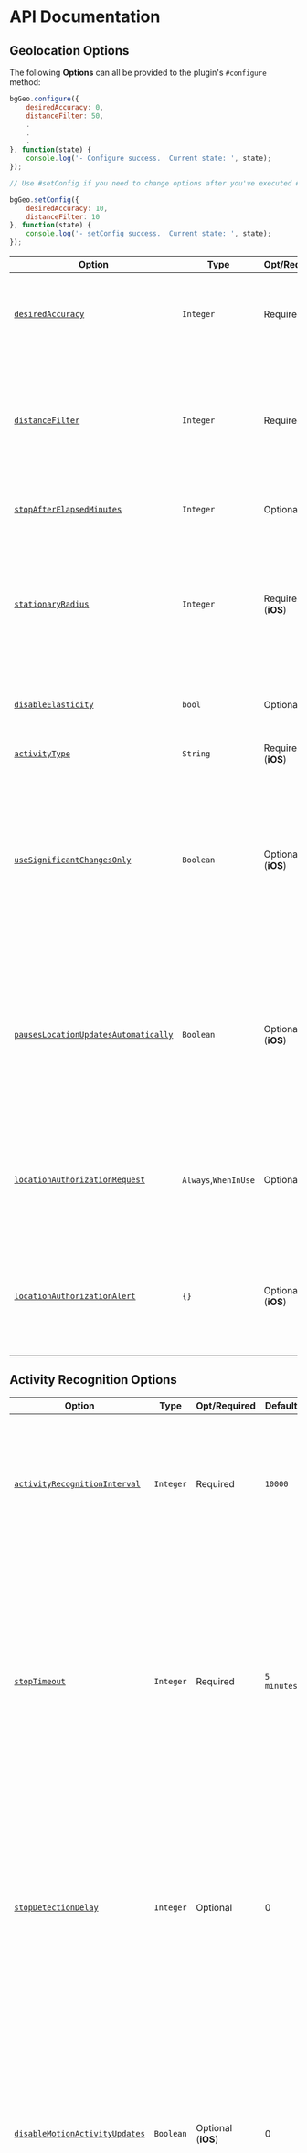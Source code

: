 # API Documentation

## Geolocation Options

The following **Options** can all be provided to the plugin's `#configure` method:

```Javascript
bgGeo.configure({
    desiredAccuracy: 0,
    distanceFilter: 50,
    .
    .
    .
}, function(state) {
    console.log('- Configure success.  Current state: ', state);
});

// Use #setConfig if you need to change options after you've executed #configure

bgGeo.setConfig({
    desiredAccuracy: 10,
    distanceFilter: 10
}, function(state) {
    console.log('- setConfig success.  Current state: ', state);
});

```

| Option | Type | Opt/Required | Default | Note |
|---|---|---|---|---|
| [`desiredAccuracy`](#param-integer-desiredaccuracy-0-10-100-1000-in-meters) | `Integer` | Required | 0 | Specify the desired-accuracy of the geolocation system with 1 of 4 values, `0`, `10`, `100`, `1000` where `0` means **HIGHEST POWER, HIGHEST ACCURACY** and `1000` means **LOWEST POWER, LOWEST ACCURACY** |
| [`distanceFilter`](#param-integer-distancefilter) | `Integer` | Required | `30`| The minimum distance (measured in meters) a device must move horizontally before an update event is generated. @see Apple docs. However, #distanceFilter is elastically auto-calculated by the plugin: When speed increases, #distanceFilter increases; when speed decreases, so does distanceFilter (disabled with `disableElasticity: true`) |
| [`stopAfterElapsedMinutes`](#param-integer-stopafterelapsedminutes) | `Integer`  |  Optional | `0`  | Stop monitoring location after a set number of minutes have elasped since #start method was called. |
| [`stationaryRadius`](#param-integer-stationaryradius-meters) | `Integer`  |  Required (**iOS**)| `20`  | When stopped, the minimum distance the device must move beyond the stationary location for aggressive background-tracking to engage. Note, since the plugin uses iOS significant-changes API, the plugin cannot detect the exact moment the device moves out of the stationary-radius. In normal conditions, it can take as much as 3 city-blocks to 1/2 km before staionary-region exit is detected. |
| [`disableElasticity`](#param-boolean-disableelasticity-false) | `bool`  |  Optional | `false`  | Set `true` disables automatic speed-based `#distanceFilter` elasticity. eg: When device is moving at highway speeds, locations are returned at ~ 1 / km. |
| [`activityType`](#param-string-activitytype-automotivenavigation-othernavigation-fitness-other) | `String` | Required (**iOS**)| `Other` | Presumably, this affects iOS GPS algorithm. See [Apple docs](https://developer.apple.com/library/ios/documentation/CoreLocation/Reference/CLLocationManager_Class/CLLocationManager/CLLocationManager.html#//apple_ref/occ/instp/CLLocationManager/activityType) for more information | Set the desired interval for active location updates, in milliseconds. |
| [`useSignificantChangesOnly`](#param-boolean-usesignificantchangesonly-false) | `Boolean` | Optional (**iOS**)| `false` | Set `true` in order to disable constant background-tracking and use only the iOS [Significant Changes API](https://developer.apple.com/library/ios/documentation/CoreLocation/Reference/CLLocationManager_Class/index.html#//apple_ref/occ/instm/CLLocationManager/startMonitoringSignificantLocationChanges). If Apple has denied your application due to background-tracking, this can be a solution. **NOTE** The Significant Changes API will report a location only when a significant change from the last location has occurred. Many of the configuration parameters **will be ignored**, such as `#distanceFilter`, `#stationaryRadius`, `#activityType`, etc. |
| [`pausesLocationUpdatesAutomatically`](#param-boolean-pauseslocationupdatesautomatically-true) | `Boolean` | Optional (**iOS**)| `true` | The default behaviour of the plugin is to turn off location-services automatically when the device is detected to be stationary.  When set to `false`, location-services will **never** be turned off (and `disableStopDetection` will automatically be set to `true`) -- it's your responsibility to turn them off when you no longer need to track the device.  This feature should **not** generally be used.  `preventSuspend` will no longer work either.| 
| [`locationAuthorizationRequest`](#param-string-locationauthorizationrequest-always) | `Always`,`WhenInUse` | Optional | `Always` | The desired iOS location-authorization request, either `Always` or `WhenInUse`.  You'll have to edit the corresponding key in your app's `Info.plist`, `NSLocationAlwaysUsageDescription` or `NSWhenInUseUsageDescription`.  `WhenInUse` will display a **blue bar** at top-of-screen informing user that location-services are on.
| [`locationAuthorizationAlert`](#param-object-locationauthorizationalert) | `{}` | Optional (**iOS**)| `{}` | When you configure the plugin location-authorization `Always` or `WhenInUse` and the user changes the value in the app's location-services settings or disabled location-services, the plugin will display an Alert directing the user to the **Settings** screen.  This config allows you to configure all the Strings for that Alert popup. |

## Activity Recognition Options

| Option | Type | Opt/Required | Default | Note |
|---|---|---|---|---|
| [`activityRecognitionInterval`](#param-integer-millis-10000-activityrecognitioninterval) | `Integer` | Required | `10000` | The desired time between activity detections. Larger values will result in fewer activity detections while improving battery life. A value of 0 will result in activity detections at the fastest possible rate. |
| [`stopTimeout`](#param-integer-minutes-stoptimeout) | `Integer` | Required | `5 minutes` | The number of miutes to wait before turning off the GPS after the ActivityRecognition System (ARS) detects the device is `STILL` (**Android:** defaults to 0, no timeout, **iOS:** defaults to 5min). If you don't set a value, the plugin is eager to turn off the GPS ASAP. An example use-case for this configuration is to delay GPS OFF while in a car waiting at a traffic light. |
| [`stopDetectionDelay`](#param-integer-minutes-stopdetectiondelay-0) | `Integer` | Optional | 0 | Allows the stop-detection system to be delayed from activating. When the stop-detection system is engaged, the GPS is off and only the accelerometer is monitored. Stop-detection will only engage if this timer expires. The timer is cancelled if any movement is detected before expiration |
| [`disableMotionActivityUpdates`](#param-boolean-disablemotionactivityupdates-false) | `Boolean` | Optional (**iOS**)| 0 | Disable iOS motion-activity updates (eg: "walking", "in_vehicle").  This feature requires a device having the **M7** co-processor (ie: iPhone 5s and up).  **NOTE** This feature will ask the user for "Health updates".  If you do not wish to ask the user for the "Health updates", set this option to `false`; However, you will no longer recieve activity data in the recorded locations. | 
| [`disableStopDetection`](#param-boolean-disablestopdetection-false) | `Boolean` | Optional (**iOS**)| `false` | Disable iOS accelerometer-based **Stop-detection System**.  When disabled, the plugin will use the default iOS behaviour of automatically turning off location-services when the device has stopped for exactly 15 minutes.  When disabled, you will no longer have control over `stopTimeout`| 

## HTTP / Persistence Options

| Option | Type | Opt/Required | Default | Note |
|---|---|---|---|---|
| [`url`](#param-string-url) | `String` | Optional | `null` | Your server url where you wish to HTTP POST recorded locations to. |
| [`params`](#param-object-params) | `Object` | Optional | `null` | Optional HTTP params sent along in HTTP request to above `#url`. |
| [`headers`](#param-object-headers) | `Object` | Optional | `null` | Optional HTTP headers sent along in HTTP request to above `#url` |
| [`extras`](#param-object-extras) | `Object` | Optional | | Optional `null` to attach to each recorded location |
| [`method`](#param-string-method-post) | `String` | Optional | `POST` | The HTTP method. Some servers require `PUT`.
| [`autoSync`](#param-string-autosync-true) | `Boolean` | Optional | `true` | If you've enabled the HTTP feature by configuring an `#url`, the plugin will attempt to HTTP POST each location to your server **as it is recorded**. If you set `autoSync: false`, it's up to you to **manually** execute the `#sync` method to initate the HTTP POST (**NOTE** The plugin will continue to persist **every** recorded location in the SQLite database until you execute `#sync`). |
| [`batchSync`](#param-string-batchsync-false) | `Boolean` | Optional | `false` | If you've enabled HTTP feature by configuring an `#url`, `batchSync: true` will POST all the locations currently stored in native SQLite datbase to your server in a single HTTP POST request. With `batchSync: false`, an HTTP POST request will be initiated for **each** location in database. |
| [`maxBatchSize`](#param-integer-maxbatchsize-undefined) | `Integer` | Optional | `-1` | If you've enabled HTTP feature by configuring an `#url` and `batchSync: true`, this parameter will limit the number of records attached to each batch.  If the current number of records exceeds the `maxBatchSize`, multiple HTTP requests will be generated until the location queue is empty. |
| [`maxDaysToPersist`](#param-integer-maxdaystopersist) | `Integer` | Optional | `1` | Maximum number of days to store a geolocation in plugin's SQLite database when your server fails to respond with `HTTP 200 OK`. The plugin will continue attempting to sync with your server until `maxDaysToPersist` when it will give up and remove the location from the database. |

## Application Options

| Option | Type | Opt/Required | Default | Note |
|---|---|---|---|---|
| [`debug`](#param-boolean-debug-false) | `Boolean` | Optional | `false` | When enabled, the plugin will emit sounds for life-cycle events of background-geolocation! **NOTE iOS**: In addition, you must manually enable the *Audio and Airplay* background mode in *Background Capabilities* to hear these debugging sounds. |
| [`stopOnTerminate`](#param-boolean-stoponterminate-true) | `Boolean` | Optional | `true` | Enable this in order to force a stop() when the application is terminated |
| [`startOnBoot`](#param-boolean-startonboot-false) | `Boolean` | Optional | `true` | Set to `false` to enable background-tracking after the device reboots. |
| [`preventSuspend`](#param-boolean-preventsuspend-false) | `Boolean` | Optional | `false` | Enable this to prevent **iOS** from suspending.  Must be used in conjunction with a `heartbeatInterval`.  **WARNING**: `preventSuspend` should only be used in **very** specific use-cases and should typically **not** be used as it will have a **very serious impact on battery performance.** |
| [`heartbeatInterval`](#param-integer-heartbeatinterval-60) | `Integer(seconds)` | Optional **iOS** | `60` | Used in conjunction with `preventSuspend`, an **iOS** app can continue to monitor the accelerometer while in the **stationary-state**.  If the *slightest* movement is detected during a `hearbeatInterval`, the plugin will request a high-accuracy location in order to determine if the device has begun moving.  If the plugin *is* moving, it will immediately switch state to **moving-state**.|
| [`schedule`](#param-array-schedule-undefined) | `Array` | Optional | `undefined` | Defines a schedule to automatically start/stop tracking at configured times |

## Events

The following events can all be listened-to via the method `#on(eventName, callback)`, eg:
```Javascript
bgGeo.on('location', function(location) {
    console.log('- Location changed: ', location);
});
```

| Event Name | Notes
|---|---|
| [`location`](#location) | Fired whenever a new location is recorded. |
| [`error`](#error) | Fired whenever an error occurs (eg: `location`, `geofence`) |
| [`motionchange`](#motionchange) | Fired when the device changes stationary / moving state. |
| [`activitychange`](#activitychange) | Fired when the activity-recognition system detects a *change* in detected-activity (`still, on_foot, in_vehicle, on_bicycle, running`) |
| [`providerchange`](#providerchange)| Fired when a change in the state of the device's **Location Services** has been detected.  eg: "GPS ON", "Wifi only".|
| [`geofence`](#geofence) | Fired when a geofence crossing event occurs. |
| [`http`](#http) | Fired after a successful HTTP response. `response` object is provided with `status` and `responseText`. |
| [`heartbeat`](#heartbeat) | Fired each `heartbeatInterval` while the plugin is in the **stationary** state with.  Your callback will be provided with a `params {}` containing the parameters `shakes {Integer}` (#shakes not implemented for Android), `motionType {String}`,  `location {Object}` |
| [`schedule`](#schedule) | Fired when a schedule event occurs.  Your `callbackFn` will be provided with the current `state` Object. | 

## Methods

| Method Name | Arguments | Notes
|---|---|---|
| [`configure`](#configureobject-callback) | `{config}` | Configures the plugin's parameters (@see following Config section for accepted config params. The locationCallback will be executed each time a new Geolocation is recorded and provided with the following parameters. |
| [`setConfig`](#setconfigobject) | `{config}` | Re-configure the plugin with new values. |
| [`start`](#startcallbackfn) | `callbackFn`| Enable location tracking. Supplied `callbackFn` will be executed when tracking is successfully engaged. |
| [`stop`](#stop) | `callbackFn` | Disable location tracking. Supplied `callbackFn` will be executed when tracking is successfully engaged. |
| [`startSchedule`](#stopschedulecallbackfn) | `callbackFn` | If a `schedule` was configured, this method will initiate that schedule.  The plugin will automatically be started or stopped according to the configured `schedule`.    Supplied `callbackFn` will be executed once the Scheduler has parsed and initiated your `schedule` |
| [`stopSchedule`](#stopschedulecallbackfn) | `callbackFn` | This method will stop the Scheduler service.  It will also execute the `#stop` method and **cease all tracking**.  Your `callbackFn` will be executed after the Scheduler has stopped |
| [`getState`](#getstatecallbackfn) | `callbackFn` | Fetch the current-state of the plugin, including `enabled`, `isMoving`, as well as all other config params. |
| [`getCurrentPosition`](#getcurrentpositionoptions-successfn-failurefn) | `{options}, `successFn`, `failureFn` | Retrieves the current position. This method instructs the native code to fetch exactly one location using maximum power & accuracy. |
| [`changePace`](#changepaceboolean) | `isMoving` | Initiate or cancel immediate background tracking. When set to true, the plugin will begin aggressively tracking the devices Geolocation, bypassing stationary monitoring. If you were making a "Jogging" application, this would be your [Start Workout] button to immediately begin GPS tracking. Send false to disable aggressive GPS monitoring and return to stationary-monitoring mode. |
| [`getLocations`](#getlocationscallbackfn) | `callbackFn` | Fetch all the locations currently stored in native plugin's SQLite database. Your callbackFn`` will receive an `Array` of locations in the 1st parameter. |
| [`getCount`](#getcountcallbackfn-failurefn) | `callbackFn` | Fetches count of SQLite locations table `SELECT count(*) from locations` |
| [`clearDatabase`](#cleardatabasecallbackfn-failurefn) | `callbackFn` | Delete all records in plugin's SQLite database |
| [`insertLocation`](#insertlocationcallbackfn-failurefn) | `callbackFn` | Manually insert a location into the native plugin's SQLite database.  Your `callbackFn`` will be executed if the operation was successful.  The inserted location's schema must match this plugin's published [Location Data Schema](wiki/Location-Data-Schema).  The plugin will have no problem inserting a location retrieved from the plugin itself. |
| [`sync`](#synccallbackfn) | - | If the plugin is configured for HTTP with an `#url` and `#autoSync: false`, this method will initiate POSTing the locations currently stored in the native SQLite database to your configured `#url`. |
| [`getOdometer`](#getodometercallbackfn) | `callbackFn` | The plugin constantly tracks distance travelled. The supplied callback will be executed and provided with a `distance` as the 1st parameter. |
| [`resetOdometer`](#resetodometercallbackfn) | `callbackFn` | Reset the **odometer** to `0`. The plugin never automatically resets the odometer -- this is **up to you**. |
| [`playSound`](#playsoundsoundid) | `soundId` | Here's a fun one. The plugin can play a number of OS system sounds for each platform. For [IOS](http://iphonedevwiki.net/index.php/AudioServices) and [Android](http://developer.android.com/reference/android/media/ToneGenerator.html). I offer this API as-is, it's up to you to figure out how this works. |
| [`addGeofence`](#addgeofenceobject) | `{config}` | Adds a geofence to be monitored by the native plugin. Monitoring of a geofence is halted after a crossing occurs. |
| [`addGeofences`](#addgeofencesgeofences-callbackfn-failurefn) | `{geofences}` | Adds a list geofences to be monitored by the native plugin. Monitoring of a geofence is halted after a crossing occurs.|
| [`removeGeofence`](#removegeofenceidentifier) | `identifier` | Removes a geofence identified by the provided `identifier`. |
| [`removeGeofences`](#removegeofences-callbackfn-failurefn) |  | Removes all geofences |
| [`getGeofences`](#getgeofencescallbackfn) | `callbackFn` | Fetch the list of monitored geofences. Your callbackFn will be provided with an Array of geofences. If there are no geofences being monitored, you'll receive an empty `Array []`.|
| [`getLog`](#getlogcallbackfn) | `calbackFn` | Fetch the entire contents of the current circular log and return it as a String.|
| [`emailLog`](#emaillogemail-callbackfn) | `email`, `callbackFn` | Fetch the entire contents of the current circular log and email it to a recipient using the device's native email client.|
| [`beginBackgroundTask`](#beginBackgroundTaskcallbackfn) | `callbackFn`| Begins a native background-task (180s maximum allowed time).  For long-running methods which may execute asynchronous XHR requests, such as #sync or #getLocations, you should wrap your method-calls in a backgroundTask so that iOS does not suspend the app before your async request is complete. |
| [`finish`](#finishtaskId) | `taskId`| Signal completion of a background-task initiated from #beginBackgroundTask.  It's **crucial** that you finish background-tasks because iOS will kill your app if you exceed the 180s limit.|


# Geolocation Options

####`@param {Integer} desiredAccuracy [0, 10, 100, 1000] in meters`

Specify the desired-accuracy of the geolocation system with 1 of 4 values, `0, 10, 100, 1000` where `0` means HIGHEST POWER, HIGHEST ACCURACY and `1000` means LOWEST POWER, LOWEST ACCURACY

- [iOS](https://developer.apple.com/library/ios/documentation/CoreLocation/Reference/CLLocationManager_Class/index.html#//apple_ref/occ/instp/CLLocationManager/desiredAccuracy)

####`@param {Integer} distanceFilter`

The minimum distance (measured in meters) a device must move horizontally before an update event is generated. @see [Apple docs](https://developer.apple.com/library/ios/documentation/CoreLocation/Reference/CLLocationManager_Class/CLLocationManager/CLLocationManager.html#//apple_ref/occ/instp/CLLocationManager/distanceFilter). However, #distanceFilter is elastically auto-calculated by the plugin:  When speed increases, #distanceFilter increases;  when speed decreases, so does distanceFilter.

distanceFilter is calculated as the square of speed-rounded-to-nearest-5 and adding configured #distanceFilter.

  `(round(speed, 5))^2 + distanceFilter`

For example, at biking speed of 7.7 m/s with a configured distanceFilter of 30m:

  `=> round(7.7, 5)^2 + 30`
  `=> (10)^2 + 30`
  `=> 100 + 30`
  `=> 130`

A gps location will be recorded each time the device moves 130m.

At highway speed of 30 m/s with distanceFilter: 30,

  `=> round(30, 5)^2 + 30`
  `=> (30)^2 + 30`
  `=> 900 + 30`
  `=> 930`

A gps location will be recorded every 930m

Note the following real example of background-geolocation on highway 101 towards San Francisco as the driver slows down as he runs into slower traffic (geolocations become compressed as distanceFilter decreases).

![distanceFilter at highway speed](https://dl.dropboxusercontent.com/u/2319755/cordova-background-geolocaiton/distance-filter-highway.png)

Compare now background-geolocation in the scope of a city. In this image, the left-hand track is from a cab-ride, while the right-hand track is walking speed.

![distanceFilter at city scale](https://dl.dropboxusercontent.com/u/2319755/cordova-background-geolocaiton/distance-filter-city.png)

####`@param {Integer} stopAfterElapsedMinutes`

The plugin can optionally auto-stop monitoring location when some number of minutes elapse after being the #start method was called.

####`@param {Integer} stationaryRadius (meters)`

When stopped, the minimum distance the device must move beyond the stationary location for aggressive background-tracking to engage. Note, since the plugin uses iOS significant-changes API, the plugin cannot detect the exact moment the device moves out of the stationary-radius. In normal conditions, it can take as much as 3 city-blocks to 1/2 km before staionary-region exit is detected.

####`@param {Boolean} disableElasticity [false]`

Defaults to `false`. Set `true` to disable automatic speed-based `#distanceFilter` elasticity. eg: When device is moving at highway speeds, locations are returned at ~ 1 / km.

####`@param {String} activityType [AutomotiveNavigation, OtherNavigation, Fitness, Other]`

Presumably, this affects ios GPS algorithm. See [Apple docs](https://developer.apple.com/library/ios/documentation/CoreLocation/Reference/CLLocationManager_Class/CLLocationManager/CLLocationManager.html#//apple_ref/occ/instp/CLLocationManager/activityType) for more information

####`@param {Boolean} useSignificantChangesOnly [false]`

Defaults to `false`. Set `true` in order to disable constant background-tracking and use only the iOS [Significant Changes API](https://developer.apple.com/library/ios/documentation/CoreLocation/Reference/CLLocationManager_Class/index.html#//apple_ref/occ/instm/CLLocationManager/startMonitoringSignificantLocationChanges). If Apple has denied your application due to background-tracking, this can be a solution. **NOTE** The Significant Changes API will report a location only when a significant change from the last location has occurred. Many of the configuration parameters **will be ignored**, such as `#distanceFilter`, `#stationaryRadius`, `#activityType`, etc.

Set `true` to disable iOS `CMMotionActivity` updates (eg: walking, running, vehicle, biking, stationary)

# Activity Recognition Options

####`@param {Integer millis} [10000] activityRecognitionInterval`

Defaults to `10000` (10 seconds). The desired time between activity detections. Larger values will result in fewer activity detections while improving battery life. A value of 0 will result in activity detections at the fastest possible rate.

####`@param {Integer millis} minimumActivityRecognitionConfidence`

Each activity-recognition-result returned by the API is tagged with a "confidence" level expressed as a %. You can set your desired confidence to trigger a state-change. Defaults to `80`.

####`@param {Integer minutes} stopTimeout`

The number of miutes to wait before turning off the GPS after the ActivityRecognition System (ARS) detects the device is `STILL` (**iOS:** defaults to 5min). If you don't set a value, the plugin is eager to turn off the GPS ASAP. An example use-case for this configuration is to delay GPS OFF while in a car waiting at a traffic light. **iOS Stop-detection timing**
![](https://dl.dropboxusercontent.com/u/2319755/cordova-background-geolocaiton/ios-stop-detection-timing.png)

####`@param {Integer minutes} stopDetectionDelay [0]`

Allows the stop-detection system to be delayed from activating. When the stop-detection system is engaged, the GPS is off and only the accelerometer is monitored. Stop-detection will only engage if this timer expires. The timer is cancelled if any movement is detected before expiration. If a value of `0` is specified, the stop-detection system will engage as soon as the device is detected to be stationary.

####`@param {Boolan} disableMotionActivityUpdates [false]`

Set `true` to isable iOS `CMMotionActivity` updates (eg: "walking", "in_vehicle").  This feature requires a device having the **M7** co-processor (ie: iPhone 5s and up).  **NOTE** This feature will ask the user for "Health updates".  If you do not wish to ask the user for the "Health updates", set this option to `false`; However, you will no longer recieve activity data in the recorded locations.

####`@param {Boolean} disableStopDetection [false]`

Disable iOS accelerometer-based **Stop-detection System**.  When disabled, the plugin will use the default iOS behaviour of automatically turning off location-services when the device has stopped for exactly 15 minutes.  When disabled, you will no longer have control over `stopTimeout`.

####`@param {Boolean} pausesLocationUpdatesAutomatically [true]`

The default behaviour of the plugin is to turn **off** location-services *automatically* when the device is detected to be stationary.  When set to `false`, location-services will **never** be turned off (and `disableStopDetection` will automatically be set to `true`) -- it's your responsibility to turn them off when you no longer need to track the device.  This feature should **not** generally be used.  `preventSuspend` will no longer work either.

####`@param {String} locationAuthorizationRequest [Always]`

The desired iOS location-authorization request, either `Always` or `WhenInUse`.  Defaults to `Always`.  You'll have to edit the corresponding key in your app's `Info.plist`, `NSLocationAlwaysUsageDescription` or `NSWhenInUseUsageDescription`.  `WhenInUse` will display a **blue bar** at top-of-screen informing user that location-services are on.

####`@param {Object} locationAuthorizationAlert`
When you configure the plugin location-authorization `Always` or `WhenInUse` and the user changes the value in the app's location-services settings or disabled location-services, the plugin will display an Alert directing the user to the **Settings** screen.  This config allows you to configure all the Strings for that Alert popup and accepts an `{Object}` containing the following keys:

######@param {String} titleWhenOff [Location services are off] 
The title of the alert if user changes, for example, the location-request to `WhenInUse` when you requested `Always`.
######@param {String} titleWhenNotEnabled [Background location is not enabled] 
The title of the alert when user disables location-services or changes the authorization request to `Never`
######@param {String} instructions [To use background location, you must enable '{locationAuthorizationRequest}' in the Location Services settings]
The body text of the alert.
######@param {String} cancelButton [Cancel]
######@param {String} settingsButton [Settings]

![](https://dl.dropboxusercontent.com/u/2319755/cordova-background-geolocaiton/docs-locationAuthorizationAlert.jpg)

```Javascript
bgGeo.configure({
  locationAuthorizationAlert: {
    titleWhenNotEnabled: "Yo, location-services not enabled",
    titleWhenOff: "Yo, location-services OFF",
    instructions: "You must enable 'Always' in location-services, buddy",
    cancelButton: "Cancel",
    settingsButton: "Settings"
  }
})
```

# HTTP / Persistence Options

####`@param {String} url [undefined]`

Your server url where you wish to HTTP POST location data to.

####`@param {String} method [POST]`

The HTTP method to use when creating an HTTP request to your configured `#url`. Defaults to `POST`. Valid values are `POST`, `PUT` and `OPTIONS`.

####`@param {String} batchSync [false]`

Default is `false`. If you've enabled HTTP feature by configuring an `#url`, `batchSync: true` will POST all the locations currently stored in native SQLite datbase to your server in a single HTTP POST request. With `batchSync: false`, an HTTP POST request will be initiated for **each** location in database.

####`@param {Integer} maxBatchSize [undefined]`

If you've enabled HTTP feature by configuring an `#url` with `batchSync: true`, this parameter will limit the number of records attached to **each** batch request.  If the current number of records exceeds the `maxBatchSize`, multiple HTTP requests will be generated until the location queue is empty.

####`@param {String} autoSync [true]`

Default is `true`. If you've enabeld HTTP feature by configuring an `#url`, the plugin will attempt to HTTP POST each location to your server **as it is recorded**. If you set `autoSync: false`, it's up to you to **manually** execute the `#sync` method to initate the HTTP POST (**NOTE** The plugin will continue to persist **every** recorded location in the SQLite database until you execute `#sync`).

####`@param {Object} params`

Optional HTTP params sent along in HTTP request to above `#url`.

####`@param {Object} headers`

Optional HTTP params sent along in HTTP request to above `#url`.

####`@param {Object} extras`

Optional arbitrary key/value `{}` to attach to each recorded location

Eg: Every recorded location will have the following `extras` appended:
```Javascript
bgGeo.configure(success, fail, {
  .
  .
  .
  extras: {route_id: 1234}
});
```

####`@param {Integer} maxDaysToPersist [1]`

Maximum number of days to store a geolocation in plugin's SQLite database when your server fails to respond with `HTTP 200 OK`. The plugin will continue attempting to sync with your server until `maxDaysToPersist` when it will give up and remove the location from the database.

####`@param {Integer} maxRecordsToPersist [-1]`

Maximum number of records to persist in plugin's SQLite database.  Default `-1` means no limit.

# Application Options

####`@param {Boolean} debug [false]`

When enabled, the plugin will emit sounds for life-cycle events of background-geolocation!  **NOTE iOS**:  In addition, you must manually enable the *Audio and Airplay* background mode in *Background Capabilities* to hear these [debugging sounds](../../../wiki/Debug-Sounds). See the [Debug Sounds](../../../wiki/Debug-Sounds) for a detailed description of these sounds.

####`@param {Boolean} stopOnTerminate [true]`
Enable this in order to force a stop() when the application terminated (e.g. on iOS, double-tap home button, swipe away the app). On Android, `stopOnTerminate: false` will cause the plugin to operate as a headless background-service (in this case, you should configure an #url in order for the background-service to send the location to your server)

####`@param {Boolean} startOnBoot [false]`

Set to `true` to enable background-tracking after the device reboots.

**iOS** 
iOS cannot immediately engage tracking after a device reboot since it requires either a "significant-change" event or geofence exit before iOS will awaken your app.  One can also use the [background-fetch plugin](https://github.com/christocracy/cordova-plugin-background-fetch) to *at least* awaken your app within 15 min of being rebooted.

####`@param {Boolean} preventSuspend [false]`

Enable this to prevent **iOS** from suspending after location-services have been switch off.  Must be used in conjunction with a `heartbeatInterval`.  **WARNING**: `preventSuspend` should **only** be used in **very** specific use-cases and should typically **not** be used as it will have a **very serious impact on battery performance.**

####`@param {Integer} heartbeatInterval [60]`

Used in conjunction with `preventSuspend`, an **iOS** app can continue to monitor the accelerometer while in the **stationary-state** (ie: after location-services have been turned off).  If the *slightest* movement is detected during a `hearbeatInterval`, the plugin will request a high-accuracy location in order to determine if the device has begun moving.  If the device *is* moving, it will immediately switch state to **moving-state**.

####`@param {Array} schedule [undefined]`

Provides an automated schedule for the plugin to start/stop tracking at pre-defined times.  The format is cron-like:

```Javascript
  "{DAY(s)} {START_TIME}-{END_TIME}"
```

The `DAY` param corresponds to the `Locale.US`, such that Sunday=1; Saturday=7).  You may configure a single day (eg: `1`), a comma-separated list-of-days (eg: `2,4,6`) or a range (eg: `2-6`), eg:

Eg:
```Javascript
bgGeo.configure({
  .
  .
  .
  schedule: [
    '1 17:30-21:00',   // Sunday: 5:30-9:00
    '2-6 9:00-17:00',  // Mon-Fri: 9am to 5pm
    '2,4,6 20:00-12:00',// Mon, Web, Fri: 8pm to midnight (next day)
    '7 10:00-19:00'    // Sun: 10am-7pm
  ]
}, function(state) {
    // Start the Scheduler
    bgGeo.startSchedule(function() {
        console.info('- Scheduler started');
    });
});

// Listen to "schedule" events:
bgGeo.on('schedule', function(state) {
  console.log('- Schedule event, enabled:', state.enabled);
  
  if (state.enabled) {
    // tracking started!
  } else {
    // tracking stopped
  }
});

// Later when you want to stop the Scheduler (eg: user logout)
bgGeo.stopSchedule(function() {
  console.info('- Scheduler stopped');
});

// Or modify the schedule with usual #setConfig method
bgGeo.setConfig({
  schedule: [
    '1-7 9:00-10:00',
    '1-7 11:00-12:00',
    '1-7 13:00-14:00',
    '1-7 15:00-16:00',
    '1-7 17:00-18:00',
    '2,4,6 19:00-22:00'
  ]
});
```

# Events

The following events can all be listened-to via the method `#on(eventName, callback)`, supplying `location`, `motionchange`, `error`, `geofence` or `http`, `activitychange` for `eventName`.

####`location`
Your `callbackFn` will be executed each time the plugin records a new location. The `callbackFn` will be provided with the following parameters:

######@param {Object} location (see Wiki [Location Data Schema](../../..//wiki/Location-Data-Schema))

```Javascript
bgGeo.on('location', (function(location) {
    var coords = location.coords;

    console.log("- Location: " + JSON.stringify(location));
});

```

####`error`
Your `callbackFn` will be executed each time an error occurs. The `callbackFn` will be provided a single `{Object}` parameter containing the following properties:

######@param {String} type ["location" | "geofence"] The type of error
######@param {Number} code See Wiki [Error Codes](../../../wiki/Error-Codes) for details.

eg:
```Javascript
bgGeo.on('error', function(error) {
  var type = error.type;
  var code = error.code;
  alert(type + " Error: " + code);
});

// or using alternate syntax:

bgGeo.on("error", function(error) {
    alert(error.type + " error: " + error.code);
});

```

####`motionchange`
Your `callbackFn` will be executed each time the device has changed-state between **MOVING** or **STATIONARY**. The `callbackFn` will be provided with a `Location` object as the 1st param, with the usual params (`latitude, longitude, accuracy, speed, bearing, altitude`).

######@param {Boolean} isMoving `false` if entered **STATIONARY** mode; `true` if entered **MOVING** mode.
######@param {Object} location The location at the state-change.

```Javascript
bgGeo.on('motionchange', function(isMoving, location) {
    if (isMoving) {
        console.log('Device has just started MOVING', location);
    } else {
        console.log('Device has just STOPPED', location);
    }
})

```

####`activitychange`
Your `callbackFn` will be executed each time the activity-recognition system detects a *change* in detected-activity (`still, on_foot, in_vehicle, on_bicycle, running`).

######@param {String still | on_foot | in_vehicle | on_bicycle | running | unknown} activityName 

```Javascript
bgGeo.on('activitychange', function(activityName) {
    console.log('- Activity changed: ', activityName);
});
```

####`providerchange`
Fired when a change in the state of the device's **Location Services** has been detected.  eg: "GPS ON", "Wifi only".  Your `callbackFn` will be provided with an `{Object} provider` containing the following properties.  The plugin will **automatically** fetch the current location where the `providerchange` occurred and persist that location to the database, appending the `#provider` information to the JSON object.  This will be synced to your configured `#url` just like any other recorded location.

![](https://dl.dropboxusercontent.com/u/2319755/react-native-background-geolocation/images/Screenshot_20160718-223448.png)

######@param {Boolean} enabled Whether location-services is enabled
######@param {Boolean} gps Whether gps is enabled (**Not supported on iOS**)
######@param {Boolean} wifi Whether wifi geolocation is enabled (**Not supported on iOS**)

```Javascript
bgGeo.on('providerchange', function(provider) {
    console.log('- Provider Change: ', provider);
    console.log('  enabled: ', provider.enabled);
    console.log('  gps: ', provider.gps);
    console.log('  wifi: ', provider.wifi);
});
```

####`geofence`
Adds a geofence event-listener. Your supplied callback will be called when any monitored geofence crossing occurs. The `callbackFn` will be provided the following parameters:

######@param {Object} params. This object contains 2 keys: `@param {String} identifier`, `@param {String} action [ENTER|EXIT]` and `@param {Object} location`.

```Javascript
bgGeo.on('geofence', function(params) {
    try {
        var location = params.location;
        var identifier = params.identifier;
        var action = params.action;

        console.log('A geofence has been crossed: ', identifier);
        console.log('ENTER or EXIT?: ', action);
        console.log('location: ', JSON.stringify(location));
    } catch(e) {
        console.error('An error occurred in my application code', e);
    }
});
```

####`http`

The `callbackFn` will be executed for each HTTP request. The `callbackFn` will be provided a single `response {Object}` parameter with the following properties:

######@param {Integer} status. The HTTP status
######@param {String} responseText The HTTP response as text.

Example:
```Javascript
bgGeo.on('http', function(response) {
    var status = response.status;
    var responseText = response.responseText;
    var res = JSON.parse(responseText);  // <-- if your server returns JSON

    console.log("- HTTP success", status, res);

})
```

####`heartbeat`

The `callbackFn` will be executed for each `heartbeatInterval` while the device is in **stationary** state (**iOS** requires `{preventSuspend: true}` as well).  The `successFn` will be provided a single `params {Object}` parameter with the following properties:

######@param {Integer} shakes (iOS only).  A measure of the device movement.  Shakes is a measure of accelerometer data crossing over a threshold where the device is decided to be moving.  The higher the shakes, the more the device is moving.  When shakes is **0**, the device is completely still.
######@param {String} motionType.  The current motion-type `still, on_foot, running, on_bicycle, in_vehicle, shaking, unknown`
######@param {Object} location.  When the plugin detects `shakes > 0` (iOS only), it will always request a new high-accuracy location in order to determine if the device has moved beyond `stationaryRadius` and if the location has `speed > 0`.  This fresh location will be provided to your `successFn`.  If `shakes == 0`, the current **stationary location** will be provided.  Android will simply return the "last known location"

Example:
```Javascript
bgGeo.on('heartbeat', function(params) {
    console.log('- hearbeat');

    var shakes = params.shakes;
    var location = params.location;

    // Attach some arbitrary data to the location extras.
    location.extras = {
        foo: 'bar',
        shakes: shakes
    };

    // You can manually insert a location if you wish.
    bgGeo.insertLocation(location, function() {
        console.log('- inserted location during heartbeat');
    });

    // OR you could request a new location:
    bgGeo.getCurrentPosition(function(location, taskId) {
        console.log('- current location: ', location);
        bgGeo.finish(taskId);
    });
})
```

####`schedule`

The `callbackFn` will be executed for each time a `schedule` event occurs.  Your `callbackFn` will be provided with the current `state` object (@see [#getState](#getstatecallbackfn)).  `state.enabled` will reflect the state according to your configured `schedule`.

######@param {Object} State

Example:
```Javascript
bgGeo.on('schedule', function(state) {
    console.log('- A schedule event fired: ', state.enabled);
    console.log('- Current state: ', state);
})
```

# Methods

####`configure({Object}, callback)`

Configures the plugin's initial parameters. You must call this method **before** using the plugin and call it **only once**.  The `callback` will be called after the configuration has been applied and provided with the current `state` object.  **NOTE** The plugin persists its `enabled` state between app restarts/device reboots and will automatically call `#start` upon itself once `#configure` is executed.  You can check the current state in the `callback` with `state.enabled`.

```Javascript
bgGeo.configure({
    distanceFilter: 50,
    desiredAccuracy: 0,
    stationaryRadius: 25
}, function(state) {
    console.log('- Configure success.  Current state: ', state);
});
```

####`setConfig({Object})`
Reconfigure plugin's configuration.

```Javascript
bgGeo.setConfig({
    desiredAccuracy: 10,
    distanceFilter: 100
}, function(state) {
    console.log('- setConfig success.  Current state: ', state);
});
```

####`start(callbackFn)`

Enable background geolocation tracking. `callbackFn` will be executed after plugin has been started.

```Javascript
bgGeo.start(function() {
  alert('Background Geolocation has started');
});
```

####`stop`

Disable background geolocation tracking.

```Javascript
bgGeo.stop();
```

####`startSchedule(callbackFn)`

If a `schedule` was configured, this method will initiate that schedule.  The plugin will automatically be started or stopped according to the configured `schedule`.  

```Javascript
bgGeo.startSchedule(function() {
    console.log('- Scheduler started');
});
```

####`stopSchedule(callbackFn)`

This method will stop the Scheduler service.  It will also execute the `#stop` method and **cease all tracking**.

```Javascript
bgGeo.stopSchedule(function() {
    console.log('- Scheduler stopped');
});
```

####`getState(callbackFn)`

Fetch the current-state of the plugin, including all configuration parameters.

```Javascript
bgGeo.getState(function(state) {
  console.log(JSON.stringify(state));
});

{
  "stopOnTerminate": true,
  "disableMotionActivityUpdates": false,
  "params": {
    "device": {
      "manufacturer": "Apple",
       "available": true,
       "platform": "iOS",
       "cordova": "3.9.1",
       "uuid": "61CA53C7-BC4B-44D3-991B-E9021AE7F8EE",
       "model": "iPhone8,1",
       "version": "9.0.2"
    }
  },
  "url": "http://192.168.11.120:8080/locations",
  "desiredAccuracy": 0,
  "stopDetectionDelay": 0,
  "activityRecognitionInterval": 10000,
  "distanceFilter": 50,
  "activityType": 2,
  "useSignificantChangesOnly": false,
  "autoSync": false,
  "isMoving": false,
  "maxDaysToPersist": 1,
  "stopTimeout": 2,
  "enabled": false,
  "debug": true,
  "batchSync": false,
  "headers": {},
  "disableElasticity": false,
  "stationaryRadius": 20
}
```

####`getCurrentPosition({options}, successFn, failureFn)`
Retrieves the current position. This method instructs the native code to fetch exactly one location using maximum power & accuracy. The native code will persist the fetched location to its SQLite database just as any other location in addition to POSTing to your configured `#url` (if you've enabled the HTTP features). In addition to your supplied `callbackFn`, the plugin will also execute the `callback` provided to `#configure`.

If an error occurs while fetching the location, the `failureFn` will be executed with an `Integer` [Error Code](../../../wiki/Location-Error-Codes) as the first argument.

#### Options

######@param {Integer} timeout [30]
An optional location-timeout.  If the timeout expires before a location is retrieved, the `failureFn` will be executed.
######@param {Integer millis} maximumAge [0]
Accept the last-recorded-location if no older than supplied value in milliseconds.
######@param {Boolean} persist [true]
Defaults to `true`.  Set `false` to disable persisting the retrieved location in the plugin's SQLite database.
######@param {Integer} samples [3]
Sets the maximum number of location-samples to fetch.  The plugin will return the location having the best accuracy to your `successFn`.  Defaults to `3`.  Only the final location will be persisted.
######@param {Integer} desiredAccuracy [stationaryRadius]
Sets the desired accuracy of location you're attempting to fetch.  When a location having `accuracy <= desiredAccuracy` is retrieved, the plugin will stop sampling and immediately return that location.  Defaults to your configured `stationaryRadius`.
######@param {Object} extras
Optional extra-data to attach to the location.  These `extras {Object}` will be merged to the recorded `location` and persisted / POSTed to your server (if you've configured the HTTP Layer).

#### Callback

######@param {Object} location The Location data

```Javascript
bgGeo.getCurrentPosition({
  persist: true,
  timeout: 30,      // 30 second timeout to fetch location
  samples: 5,       // Fetch maximum 5 location samples
  maximumAge: 5000, // Accept the last-known-location if not older than 5000 ms.
  desiredAccuracy: 10,  // Fetch a location with a minimum accuracy of `10` meters.
  extras: {       // [Optional] Attach your own custom `metaData` to this location. This metaData will be persisted to SQLite and POSTed to your server
    foo: "bar"
  }
}, function(location) {
    // This location is already persisted to plugin’s SQLite db.
    // If you’ve configured #autoSync: true, the HTTP POST has already started.
    console.log(“- Current position received: “, location);
}, function(errorCode) {
    alert('A location error occurred: ' + errorCode);
});

```

If a location failed to be retrieved, you `failureFn` will be executed with an error-code parameter

| Error | Reason | Code |
|---|---|---|
| kCLErrorLocationUnknown | Could not fetch location | 0 |
| kCLErrorDenied | The user disabled location-services in Settings | 1 |
| kCLErrorNetwork | Network error | 2 |
| kCLErrorHeadingFailure | - | 3 |
| kCLErrorRegionMonitoringDenied | User disabled region-monitoring in Settings | 4 |
| kCLErrorRegionMonitoringFailure | Installed in a device with no region-monitoring capability | 5 |
| kCLErrorRegionMonitoringSetupDelayed | - | 6 |
| kCLErrorRegionMonitoringResponseDelayed | - | 7 |
| kCLErrorDeferredFailed | - | 11 |
| kCLErrorDeferredNotUpdatingLocation | - | 12 |
| kCLErrorDeferredAccuracyTooLow | - | 13 |
| kCLErrorDeferredDistanceFiltered | - | 14 |
| kCLErrorDeferredCanceled | - | 15 |


####`changePace({Boolean})`
Initiate or cancel immediate background tracking. When set to `true`, the plugin will begin aggressively tracking the devices Geolocation, bypassing stationary monitoring. If you were making a "Jogging" application, this would be your [Start Workout] button to immediately begin GPS tracking. Send `false` to disable aggressive GPS monitoring and return to stationary-monitoring mode.

```Javascript
bgGeo.changePace(true);  // <-- Aggressive GPS monitoring immediately engaged.
bgGeo.changePace(false); // <-- Disable aggressive GPS monitoring. Engages stationary-mode.
```

####`addGeofence({Object})`
Adds a geofence to be monitored by the native plugin. Monitoring of a geofence is halted after a crossing occurs. The `config` object accepts the following params.

######@config {String} identifier The name of your geofence, eg: "Home", "Office"
######@config {Float} radius The radius (meters) of the geofence. In practice, you should make this >= 100 meters.
######@config {Float} latitude Latitude of the center-point of the circular geofence.
######@config {Float} longitude Longitude of the center-point of the circular geofence.
######@config {Boolean} notifyOnExit Whether to listen to EXIT events
######@config {Boolean} notifyOnEntry Whether to listen to ENTER events

```Javascript
bgGeo.addGeofence({
    identifier: "Home",
    radius: 150,
    latitude: 45.51921926,
    longitude: -73.61678581,
    notifyOnEntry: true,
    notifyOnExit: false
});
```

####`addGeofences(geofences, callbackFn, failureFn)`
Adds a list of geofences to be monitored by the native plugin.  Monitoring of a geofence is halted after a crossing occurs.  The `geofences` param is an `Array` of geofence Objects `{}` with the following params:

######@config {String} identifier The name of your geofence, eg: "Home", "Office"
######@config {Float} radius The radius (meters) of the geofence.  In practice, you should make this >= 100 meters.
######@config {Float} latitude Latitude of the center-point of the circular geofence.
######@config {Float} longitude Longitude of the center-point of the circular geofence.
######@config {Boolean} notifyOnExit Whether to listen to EXIT events
######@config {Boolean} notifyOnEntry Whether to listen to ENTER events
######@config {Boolean} notifyOnDwell (Android only) Whether to listen to DWELL events
######@config {Integer milliseconds} loiteringDelay (Android only) When `notifyOnDwell` is `true`, the delay before DWELL event is fired after entering a geofence.

```Javascript
bgGeo.addGeofences([{
    identifier: "Home",
    radius: 150,
    latitude: 45.51921926,
    longitude: -73.61678581,
    notifyOnEntry: true,
    notifyOnExit: false,
    notifyOnDwell: true,
    loiteringDelay: 30000   // <-- 30 seconds
}], function() {
    console.log("Successfully added geofence");
}, function(error) {
    console.warn("Failed to add geofence", error);
});
```

####`removeGeofence(identifier)`
Removes a geofence having the given `{String} identifier`.

######@config {String} identifier The name of your geofence, eg: "Home", "Office"
######@config {Function} callbackFn successfully removed geofence.
######@config {Function} failureFn failed to remove geofence

```Javascript
bgGeo.removeGeofence("Home");
```

####`removeGeofences(callbackFn, failureFn)`
Removes all geofences.

######@config {Function} callbackFn successfully removed geofences.
######@config {Function} failureFn failed to remove geofences

```Javascript
bgGeo.removeGeofences(function() {
    console.log("Successfully removed alll geofences");
}, function(error) {
    console.warn("Failed to remove geofence", error);
});
```

####`getGeofences(callbackFn)`

Fetch the list of monitored geofences. Your `callbackFn` will be provided with an `Array` of geofences. If there are no geofences being monitored, you'll receive an empty Array `[]`.

```Javascript
bgGeo.getGeofences(function(geofences) {
    for (var n=0,len=geofences.length;n<len;n++) {
        console.log("Geofence: ", geofence.identifier, geofence.radius, geofence.latitude, geofence.longitude);
    }
});
```

####`getLocations(callbackFn)`
Fetch all the locations currently stored in native plugin's SQLite database. Your `callbackFn`` will receive an `Array` of locations in the 1st parameter. Eg:

The `callbackFn` will be executed with following params:

######@param {Array} locations. The list of locations stored in SQLite database.


```Javascript
    bgGeo.getLocations(function(locations) {
        try {
            console.log("locations: ", locations);
        } catch(e) {
            console.error("An error occurred in my application code");
        }
    });
```


####`getCount(callbackFn, failureFn)`
Fetches count of SQLite locations table `SELECT count(*) from locations`.  The `callbackFn` will be executed with count as the only parameter.

######@param {Integer} count

```Javascript
    bgGeo.getCount(function(count) {
        console.log('- count: ', count);
    });
```

####`insertLocation(params, callbackFn, failureFn)`
Manually insert a location into the native plugin's SQLite database.  Your `callbackFn` will be executed if the operation was successful.  The inserted location's schema must match this plugin's published [Location Data Schema](wiki/Location-Data-Schema).  The plugin will have no problem inserting a location retrieved from the plugin itself.

######@param {Object} params.  The location params/object matching the [Location Data Schema](wiki/Location-Data-Schema).

```Javascript
    bgGeo.insertLocation({
    "uuid": "f8424926-ff3e-46f3-bd48-2ec788c9e761", // <-- required
    "coords": {                   // <-- required
      "latitude": 45.5192746,
      "longitude": -73.616909,
      "accuracy": 22.531999588012695,
      "speed": 0,
      "heading": 0,
      "altitude": 0
    },
    "timestamp": "2016-02-10T22:25:54.905Z"     // <-- required
    }, function() {
        console.log('- Inserted location success');
    }, function(error) {
      console.warn('- Failed to insert location: ', error);
    });

    // insertLocation can easily consume any location which it returned.  Note that #getCurrentPosition ALWAYS persists so this example
    // will manually persist a 2nd version of the same location.  The purpose here is to show that the plugin can consume any location object which it generated.
    bgGeo.getCurrentPosition(function(location, taskId) {
      location.extras = {foo: 'bar'}; // <-- add some arbitrary extras-data

      // Insert it.
      bgGeo.insertLocation(location, function() {
        bgGeo.finish(taskId);
      });
    });
```

####`clearDatabase(callbackFn, failureFn)`
Remove all records in plugin's SQLite database.

```Javascript
    bgGeo.clearDatabase(function() {
      console.log('- cleared database'); 
    });
```

####`sync(callbackFn)`

If the plugin is configured for HTTP with an `#url` and `#autoSync: false`, this method will initiate POSTing the locations currently stored in the native SQLite database to your configured `#url`. All records in the database will be DELETED. If you configured `batchSync: true`, all the locations will be sent to your server in a single HTTP POST request, otherwise the plugin will create execute an HTTP post for **each** location in the database (REST-style). Your `callbackFn` will be executed and provided with an Array of all the locations from the SQLite database. If you configured the plugin for HTTP (by configuring an `#url`, your `callbackFn` will be executed after the HTTP request(s) have completed. If the plugin failed to sync to your server (possibly because of no network connection), the `failureFn` will be called with an `errorMessage`. If you are **not** using the HTTP features, `sync` is the only way to clear the native SQLite datbase. Eg:

Your callback will be provided with the following params

######@param {Array} locations. The list of locations stored in SQLite database.

```Javascript
    bgGeo.sync(function(locations) {
        try {
            // Here are all the locations from the database. The database is now EMPTY.
            console.log('synced locations: ', locations);
        } catch(e) {
            console.error('An error occurred in my application code', e);
        }
    });

```

####`beginBackgroundTask(callbackFn)`

Begins a native background-task (180s maximum allowed time).  For long-running methods which may execute asynchronous XHR requests, such as #sync or #getLocations, you should wrap your method-calls in a backgroundTask so that iOS does not suspend the app before your async request is complete.  iOS will prevent suspending the app until you `#finish` the task.

```Javascript
  bgGeo.beginBackgroundTask(function(taskId) {

    bgGeo.getLocations(function(locations) {
      // Perform an Async XHR requests.
      $.post({
        url: 'http://your.server.com/locations',
        method: 'POST',
        success: function(response) {
          bgGeo.finish(taskId); // <-- Signal to iOS that your background-task is complete.
        }
      });
    });
  });
```

####`finish(taskId)`

Signal completion of a background-task initiated by #beginBackgroundTask.  It's **crucial** that you finish background-tasks because iOS will kill your app if you exceed the 180s limit.

```Javascript
  bgGeo.beginBackgroundTask(function(taskId) {
    bgGeo.finish(taskId);
  });
```

####`getOdometer(callbackFn)`

The plugin constantly tracks distance travelled. To fetch the current **odometer** reading:

```Javascript
    bgGeo.getOdometer(function(distance) {
        console.log("Distance travelled: ", distance);
    });
```

####`resetOdometer(callbackFn)`

Reset the **odometer** to zero. The plugin never automatically resets the odometer so it's up to you to reset it as desired.

####`getLog(callbackFn)`

Fetches the entire contents of the current circular-log and return it as a String.

```Javascript
    bgGeo.getLog(function(log) {
        console.log(log);
    });
```

####`emailLog(email, callbackFn)`

Fetch the entire contents of the current circular log and email it to a recipient using the device's native email client.

```Javascript
    bgGeo.emailLog("foo@bar.com");
```

####`playSound(soundId)`

Here's a fun one. The plugin can play a number of OS system sounds for each platform. For [IOS](http://iphonedevwiki.net/index.php/AudioServices) and [Android](http://developer.android.com/reference/android/media/ToneGenerator.html). I offer this API as-is, it's up to you to figure out how this works.

```Javascript
    // A soundId iOS recognizes
    bgGeo.playSound(1303);

    // An Android soundId
    bgGeo.playSound(90);
```


